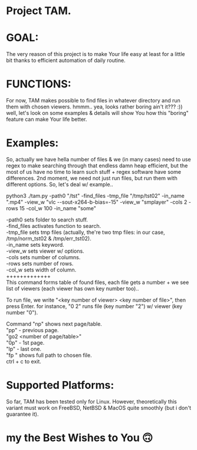 
# Project TAM.
# GOAL:

The very reason of this project is to make Your life easy at least for a little bit thanks to efficient automation of daily routine.

# FUNCTIONS:

For now, TAM makes possible to find files in whatever directory and run them with chosen viewers. hmmm.. yea, looks rather boring ain't it??? :)) well, let's look on some examples & details will show You how this "boring" feature can make Your life better.

# Examples:

So, actually we have hella number of files & we (in many cases) need to use regex to make searching through that endless damn heap efficient, but the most of us have no time to learn such stuff + regex software have some differences. 2nd moment, we need not just run files, but run them with different options. So, let's deal w/ example..

 python3 ./tam.py -path0 "/tst"  -find_files -tmp_file "/tmp/tst02" -in_name ".mp4" -view_w "vlc --sout-x264-b-bias=-15" -view_w "smplayer"  -cols 2 -rows 15 -col_w 100 -in_name "some"
 
 -path0 sets folder to search stuff.<br>
 -find_files activates function to search.<br>
 -tmp_file sets tmp files (actually, the're two tmp files: in our case, /tmp/norm_tst02 & /tmp/err_tst02).<br>
 -in_name sets keyword.<br>
 -view_w sets viewer w/ options.<br>
 -cols sets number of columns.<br>
 -rows sets number of rows.<br>
 -col_w sets width of column.<br>
+++++++++++++<br>
 This command forms table of found files, each file gets a number + we see list of viewers (each viewer has own key number too)..<br>
 
 To run file, we write "\<key number of viewer\> \<key number of file\>", then press Enter. for instance, "0 2" runs file (key number "2") w/ viewer (key number "0").<br>
 
 Command "np" shows next page/table.<br>
 "pp" - previous page.<br>
 "go2 \<number of page/table\>"<br>
 "0p" - 1st page.<br>
 "lp" - last one.<br>
 "fp <key number of file>" shows full path to chosen file.<br>
 ctrl + c to exit.<br>
 
 # Supported Platforms:
 
 So far, TAM has been tested only for Linux. However, theoretically this variant must work on FreeBSD, NetBSD & MacOS quite smoothly (but i don't guarantee it).
# my the Best Wishes to You 🙃
